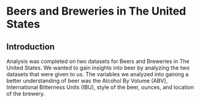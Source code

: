 # Beers and Breweries in The United States

## Introduction
Analysis was completed on two datasets for Beers and Breweries in The United States. We wanted to gain insights into beer by analyzing the two datasets that were given to us. The variables we analyzed into gaining a better understanding of beer was the Alcohol By Volume (ABV), International Bitterness Units (IBU), style of the beer, ounces, and location of the brewery.
